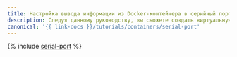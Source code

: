 ```yaml
---
title: Настройка вывода информации из Docker-контейнера в серийный порт в {{ cos-full-name }}
description: Следуя данному руководству, вы сможете создать виртуальную машину из образа {{ coi }} и настроить перенаправление потока вывода приложения в серийный порт ВМ.
canonical: '{{ link-docs }}/tutorials/containers/serial-port'
---
```


{% include [serial-port](../../_tutorials/containers/serial-port.md) %}
